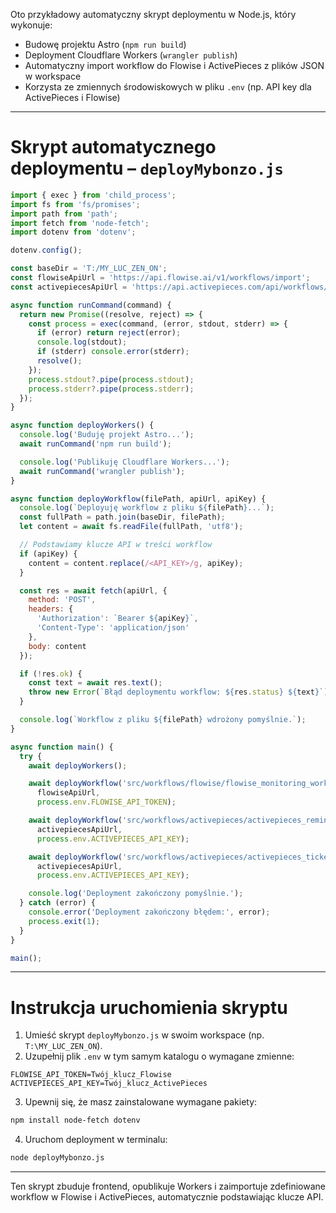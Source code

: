 Oto przykładowy automatyczny skrypt deploymentu w Node.js, który wykonuje:

- Budowę projektu Astro (`npm run build`)
- Deployment Cloudflare Workers (`wrangler publish`)
- Automatyczny import workflow do Flowise i ActivePieces z plików JSON w workspace
- Korzysta ze zmiennych środowiskowych w pliku `.env` (np. API key dla ActivePieces i Flowise)

***

# Skrypt automatycznego deploymentu – `deployMybonzo.js`

```js
import { exec } from 'child_process';
import fs from 'fs/promises';
import path from 'path';
import fetch from 'node-fetch';
import dotenv from 'dotenv';

dotenv.config();

const baseDir = 'T:/MY_LUC_ZEN_ON';
const flowiseApiUrl = 'https://api.flowise.ai/v1/workflows/import';
const activepiecesApiUrl = 'https://api.activepieces.com/api/workflows/import';

async function runCommand(command) {
  return new Promise((resolve, reject) => {
    const process = exec(command, (error, stdout, stderr) => {
      if (error) return reject(error);
      console.log(stdout);
      if (stderr) console.error(stderr);
      resolve();
    });
    process.stdout?.pipe(process.stdout);
    process.stderr?.pipe(process.stderr);
  });
}

async function deployWorkers() {
  console.log('Buduję projekt Astro...');
  await runCommand('npm run build');

  console.log('Publikuję Cloudflare Workers...');
  await runCommand('wrangler publish');
}

async function deployWorkflow(filePath, apiUrl, apiKey) {
  console.log(`Deployuję workflow z pliku ${filePath}...`);
  const fullPath = path.join(baseDir, filePath);
  let content = await fs.readFile(fullPath, 'utf8');

  // Podstawiamy klucze API w treści workflow
  if (apiKey) {
    content = content.replace(/<API_KEY>/g, apiKey);
  }

  const res = await fetch(apiUrl, {
    method: 'POST',
    headers: {
      'Authorization': `Bearer ${apiKey}`,
      'Content-Type': 'application/json'
    },
    body: content
  });

  if (!res.ok) {
    const text = await res.text();
    throw new Error(`Błąd deploymentu workflow: ${res.status} ${text}`);
  }

  console.log(`Workflow z pliku ${filePath} wdrożony pomyślnie.`);
}

async function main() {
  try {
    await deployWorkers();

    await deployWorkflow('src/workflows/flowise/flowise_monitoring_workflow.json',
      flowiseApiUrl,
      process.env.FLOWISE_API_TOKEN);

    await deployWorkflow('src/workflows/activepieces/activepieces_reminders_workflow.json',
      activepiecesApiUrl,
      process.env.ACTIVEPIECES_API_KEY);

    await deployWorkflow('src/workflows/activepieces/activepieces_ticket_assignment_workflow.json',
      activepiecesApiUrl,
      process.env.ACTIVEPIECES_API_KEY);

    console.log('Deployment zakończony pomyślnie.');
  } catch (error) {
    console.error('Deployment zakończony błędem:', error);
    process.exit(1);
  }
}

main();
```

***

# Instrukcja uruchomienia skryptu

1. Umieść skrypt `deployMybonzo.js` w swoim workspace (np. `T:\MY_LUC_ZEN_ON`).
2. Uzupełnij plik `.env` w tym samym katalogu o wymagane zmienne:

```
FLOWISE_API_TOKEN=Twój_klucz_Flowise
ACTIVEPIECES_API_KEY=Twój_klucz_ActivePieces
```

3. Upewnij się, że masz zainstalowane wymagane pakiety:

```bash
npm install node-fetch dotenv
```

4. Uruchom deployment w terminalu:

```bash
node deployMybonzo.js
```

***

Ten skrypt zbuduje frontend, opublikuje Workers i zaimportuje zdefiniowane workflow w Flowise i ActivePieces, automatycznie podstawiając klucze API.

